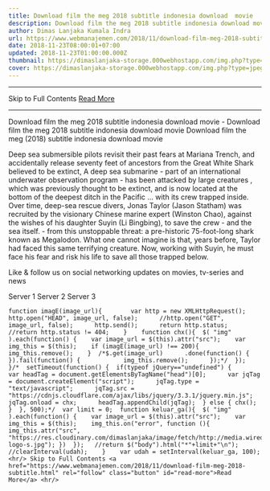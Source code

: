 ```yaml
---
title: Download film the meg 2018 subtitle indonesia download  movie
description: Download film the meg 2018 subtitle indonesia download movie
author: Dimas Lanjaka Kumala Indra
url: https://www.webmanajemen.com/2018/11/download-film-meg-2018-subtitle.html
date: 2018-11-23T08:00:01+07:00
updated: 2018-11-23T01:00:00.000Z
thumbnail: https://dimaslanjaka-storage.000webhostapp.com/img.php?type=jpeg&url=https://image.tmdb.org/t/p/w185/hHgsvMPhGQ5T7kJsSezQHBjGDBp.jpg
cover: https://dimaslanjaka-storage.000webhostapp.com/img.php?type=jpeg&url=https://image.tmdb.org/t/p/w185/hHgsvMPhGQ5T7kJsSezQHBjGDBp.jpg
---
```


<hr/> Skip to Full Contents <a href="https://www.webmanajemen.com/2018/11/download-film-meg-2018-subtitle.html" rel="follow" class="button" id="read-more">Read More</a> <hr/> Download film the meg 2018 subtitle indonesia download  movie - Download film the meg 2018 subtitle indonesia download movie Download film the meg (2018) subtitle indonesia download  movie   
  
    
  
  
  Deep sea submersible pilots revisit their past fears at Mariana Trench, and accidentally release seventy feet of ancestors from the Great White Shark believed to be extinct, A deep sea submarine - part of an international underwater observation program - has been attacked by large creatures , which was previously thought to be extinct, and is now located at the bottom of the deepest ditch in the Pacific ... with its crew trapped inside.  Over time, deep-sea rescue divers, Jonas Taylor (Jason Statham) was recruited by the visionary Chinese marine expert (Winston Chao), against the wishes of his daughter Suyin (Li Bingbing), to save the crew - and the sea itself.  - from this unstoppable threat: a pre-historic 75-foot-long shark known as Megalodon.  What one cannot imagine is that, years before, Taylor had faced this same terrifying creature.  Now, working with Suyin, he must face his fear and risk his life to save all those trapped below. 
  
  Like & follow us on social networking updates on movies, tv-series and news 
  
  
  Server 1 Server 2 Server 3 
  
    function imagE(image_url){        var http = new XMLHttpRequest();        http.open("HEAD", image_url, false);      //http.open("GET", image_url, false);      http.send();      return http.status;      //return http.status != 404;    }    function chx(){  $( "img" ).each(function() {    var image_url = $(this).attr("src");    var img_this = $(this);    if (imagE(image_url) !== 200){      img_this.remove();    }  /*$.get(image_url)      .done(function() {                 }).fail(function() {            img_this.remove();      });*/  });  }/*  setTimeout(function() {  if(typeof jQuery=="undefined") {      var headTag = document.getElementsByTagName("head")[0];      var jqTag = document.createElement("script");      jqTag.type = "text/javascript";      jqTag.src = "https://cdnjs.cloudflare.com/ajax/libs/jquery/3.3.1/jquery.min.js";      jqTag.onload = chx;      headTag.appendChild(jqTag);  } else { chx(); }  }, 500);*/  var limit = 0;  function keluar_ga(){  $( "img" ).each(function() {    var image_url = $(this).attr("src");    var img_this = $(this);    img_this.on("error", function (){ img_this.attr("src", "https://res.cloudinary.com/dimaslanjaka/image/fetch/http://media.wired.com/photos/5926db217034dc5f91becd6b/master/w_900,c_limit/so-logo-s.jpg"); })  });   //return $("body").html("*"+limit+"\n");   //clearInterval(udah);    }    var udah = setInterval(keluar_ga, 100); <hr/> Skip to Full Contents <a href="https://www.webmanajemen.com/2018/11/download-film-meg-2018-subtitle.html" rel="follow" class="button" id="read-more">Read More</a> <hr/>